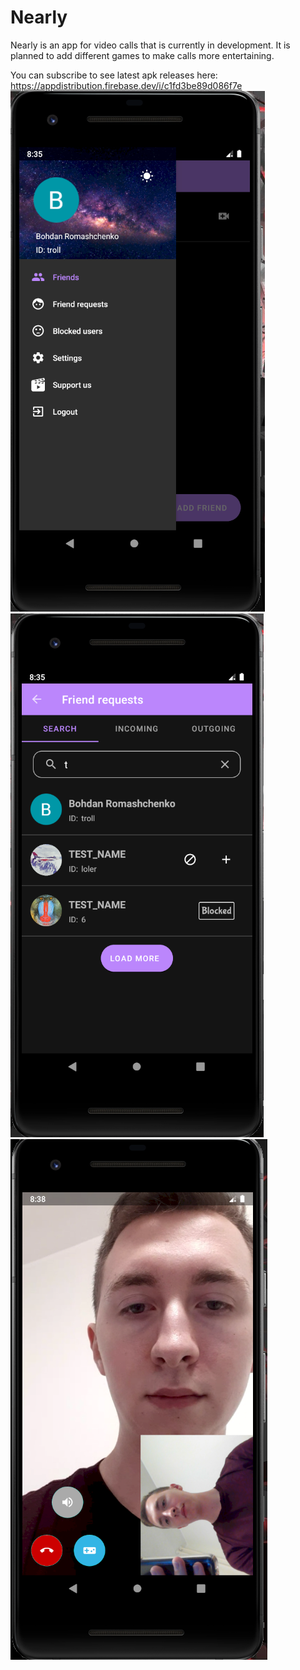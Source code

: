 # Nearly

Nearly is an app for video calls that is currently in development. 
It is planned to add different games to make calls more entertaining.

You can subscribe to see latest apk releases here: https://appdistribution.firebase.dev/i/c1fd3be89d086f7e
![Drawer](https://github.com/boroma4/nearly-public/blob/master/screenshots/drawer.PNG)
![Search](https://github.com/boroma4/nearly-public/blob/master/screenshots/search.PNG)
![Call](https://github.com/boroma4/nearly-public/blob/master/screenshots/call.PNG)

